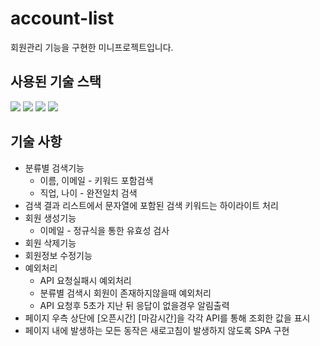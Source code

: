 # account-list
회원관리 기능을 구현한 미니프로젝트입니다.

## 사용된 기술 스택
<img src="https://img.shields.io/badge/html5-E34F26?style=for-the-badge&logo=html5&logoColor=white"> <img src="https://img.shields.io/badge/css-1572B6?style=for-the-badge&logo=css3&logoColor=white"> <img src="https://img.shields.io/badge/javascript-F7DF1E?style=for-the-badge&logo=javascript&logoColor=black">  <img src="https://img.shields.io/badge/node.js-339933?style=for-the-badge&logo=Node.js&logoColor=white">

## 기술 사항
* 분류별 검색기능
  +  이름, 이메일 - 키워드 포함검색
  + 직업, 나이 - 완전일치 검색
* 검색 결과 리스트에서 문자열에 포함된 검색 키워드는 하이라이트 처리
* 회원 생성기능
  + 이메일 - 정규식을 통한 유효성 검사
* 회원 삭제기능
* 회원정보 수정기능
* 예외처리
  + API 요청실패시 예외처리
  + 분류별 검색시 회원이 존재하지않을때 예외처리
  + API 요청후 5초가 지난 뒤 응답이 없을경우 알림출력
* 페이지 우측 상단에 [오픈시간] [마감시간]을 각각 API를 통해 조회한 값을 표시
* 페이지 내에 발생하는 모든 동작은 새로고침이 발생하지 않도록 SPA 구현
